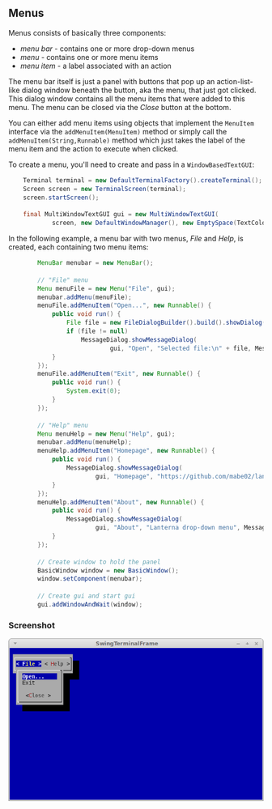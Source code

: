Menus
---

Menus consists of basically three components:

* *menu bar* - contains one or more drop-down menus
* *menu* - contains one or more menu items
* *menu item* - a label associated with an action

The menu bar itself is just a panel with buttons that pop up an action-list-like
dialog window beneath the button, aka the menu, that just got clicked. This 
dialog window contains all the menu items that were added to this menu.
The menu can be closed via the *Close* button at the bottom.

You can either add menu items using objects that implement the `MenuItem` 
interface via the `addMenuItem(MenuItem)` method or simply call the 
`addMenuItem(String,Runnable)` method which just takes the label of the menu 
item and the action to execute when clicked.

To create a menu, you'll need to create and pass in a `WindowBasedTextGUI`:

```java
    Terminal terminal = new DefaultTerminalFactory().createTerminal();
    Screen screen = new TerminalScreen(terminal);
    screen.startScreen();

    final MultiWindowTextGUI gui = new MultiWindowTextGUI(
            screen, new DefaultWindowManager(), new EmptySpace(TextColor.ANSI.BLUE));
```

In the following example, a menu bar with two menus, *File* and *Help*, is 
created, each containing two menu items:

```java
        MenuBar menubar = new MenuBar();
        
        // "File" menu
        Menu menuFile = new Menu("File", gui);
        menubar.addMenu(menuFile);
        menuFile.addMenuItem("Open...", new Runnable() {
            public void run() {
                File file = new FileDialogBuilder().build().showDialog(gui);
                if (file != null)
                    MessageDialog.showMessageDialog(
                            gui, "Open", "Selected file:\n" + file, MessageDialogButton.OK);
            }
        });
        menuFile.addMenuItem("Exit", new Runnable() {
            public void run() {
                System.exit(0);
            }
        });

        // "Help" menu
        Menu menuHelp = new Menu("Help", gui);
        menubar.addMenu(menuHelp);
        menuHelp.addMenuItem("Homepage", new Runnable() {
            public void run() {
                MessageDialog.showMessageDialog(
                        gui, "Homepage", "https://github.com/mabe02/lanterna", MessageDialogButton.OK);
            }
        });
        menuHelp.addMenuItem("About", new Runnable() {
            public void run() {
                MessageDialog.showMessageDialog(
                        gui, "About", "Lanterna drop-down menu", MessageDialogButton.OK);
            }
        });

        // Create window to hold the panel
        BasicWindow window = new BasicWindow();
        window.setComponent(menubar);

        // Create gui and start gui
        gui.addWindowAndWait(window);
```

### Screenshot

![](screenshots/menus.png)